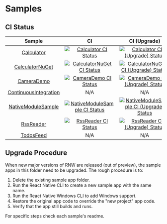 # Samples

## CI Status

<div align="center">

| Sample | CI | CI (Upgrade) |
|:------:|:--:|:------------:|
| [Calculator](./Calculator) | <a href="https://github.com/microsoft/react-native-windows-samples/actions?query=workflow%3A%22Calculator+CI%22"><img src="https://github.com/microsoft/react-native-windows-samples/workflows/Calculator%20CI/badge.svg" alt="Calculator CI Status" /></a> | <a href="https://github.com/microsoft/react-native-windows-samples/actions?query=workflow%3A%22Calculator+CI+%28Upgrade%29%22"><img src="https://github.com/microsoft/react-native-windows-samples/workflows/Calculator%20CI%20(Upgrade)/badge.svg" alt="Calculator CI (Upgrade) Status" /></a> |
| [CalculatorNuGet](./CalculatorNuGet) | <a href="https://github.com/microsoft/react-native-windows-samples/actions?query=workflow%3A%22CalculatorNuGet+CI%22"><img src="https://github.com/microsoft/react-native-windows-samples/workflows/CalculatorNuGet%20CI/badge.svg" alt="CalculatorNuGet CI Status" /></a> | <a href="https://github.com/microsoft/react-native-windows-samples/actions?query=workflow%3A%22CalculatorNuGet+CI+%28Upgrade%29%22"><img src="https://github.com/microsoft/react-native-windows-samples/workflows/CalculatorNuGet%20CI%20(Upgrade)/badge.svg" alt="CalculatorNuGet CI (Upgrade) Status" /></a> |
| [CameraDemo](./CameraDemo) | <a href="https://github.com/microsoft/react-native-windows-samples/actions?query=workflow%3A%22CameraDemo+CI%22"> <img src="https://github.com/microsoft/react-native-windows-samples/workflows/CameraDemo%20CI/badge.svg" alt="CameraDemo CI Status" /></a> | <a href="https://github.com/microsoft/react-native-windows-samples/actions?query=workflow%3A%22CameraDemo+CI+%28Upgrade%29%22"><img src="https://github.com/microsoft/react-native-windows-samples/workflows/CameraDemo%20CI%20(Upgrade)/badge.svg" alt="CameraDemo CI (Upgrade) Status" /></a> |
| [ContinuousIntegration](./ContinuousIntegration) | N/A | N/A |
| [NativeModuleSample](./NativeModuleSample) | <a href="https://github.com/microsoft/react-native-windows-samples/actions?query=workflow%3A%22NativeModuleSample+CI%22"><img src="https://github.com/microsoft/react-native-windows-samples/workflows/NativeModuleSample%20CI/badge.svg" alt="NativeModuleSample CI Status" /></a> | <a href="https://github.com/microsoft/react-native-windows-samples/actions?query=workflow%3A%22NativeModuleSample+CI+%28Upgrade%29%22"><img src="https://github.com/microsoft/react-native-windows-samples/workflows/NativeModuleSample%20CI%20(Upgrade)/badge.svg" alt="NativeModuleSample CI (Upgrade) Status" /></a> |
| [RssReader](./rssreader) | <a href="https://github.com/microsoft/react-native-windows-samples/actions?query=workflow%3A%22RssReader+CI%22"><img src="https://github.com/microsoft/react-native-windows-samples/workflows/RssReader%20CI/badge.svg" alt="RssReader CI Status" /></a> | <a href="https://github.com/microsoft/react-native-windows-samples/actions?query=workflow%3A%22RssReader+CI+%28Upgrade%29%22"><img src="https://github.com/microsoft/react-native-windows-samples/workflows/RssReader%20CI%20(Upgrade)/badge.svg" alt="RssReader CI (Upgrade) Status" /></a> |
| [TodosFeed](./TodosFeed) | N/A | N/A |

</div>

## Upgrade Procedure

When new major versions of RNW are released (out of preview), the sample apps in this folder need to be upgraded. The rough procedure is to:

1. Delete the existing sample app folder.
2. Run the React Native CLI to create a new sample app with the same name.
3. Run the React Native Windows CLI to add Windows support.
4. Restore the original app code to override the "new project" app code.
5. Verify that the app still builds and runs.

For specific steps check each sample's readme.
